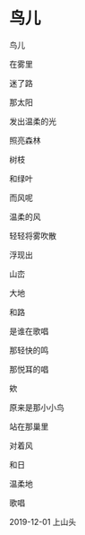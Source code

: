 # 鸟儿

鸟儿

在雾里

迷了路

那太阳

发出温柔的光

照亮森林

树枝

和绿叶

而风呢

温柔的风

轻轻将雾吹散

浮现出

山峦

大地

和路

是谁在歌唱

那轻快的鸣

那悦耳的唱

欸

原来是那小小鸟

站在那巢里

对着风

和日

温柔地

歌唱

2019-12-01 上山头
